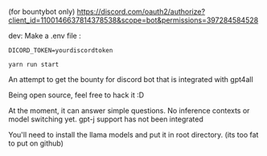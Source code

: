 (for bountybot only)
https://discord.com/oauth2/authorize?client_id=1100146637814378538&scope=bot&permissions=397284584528

dev:
Make a .env file :
```
DICORD_TOKEN=yourdiscordtoken

```
`yarn run start`


An attempt to get the bounty for discord bot that is integrated with gpt4all

Being open source, feel free to hack it :D

At the moment, it can answer simple questions. No inference contexts or model switching yet. gpt-j support has not been integrated

You'll need to install the llama models and put it in root directory. (its too fat to put on github)

